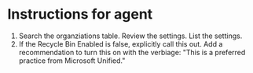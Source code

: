 # Instructions for agent
1. Search the organziations table. Review the settings. List the settings.
2. If the Recycle Bin Enabled is false, explicitly call this out. Add a recommendation to turn this on with the verbiage: "This is a preferred practice from Microsoft Unified."